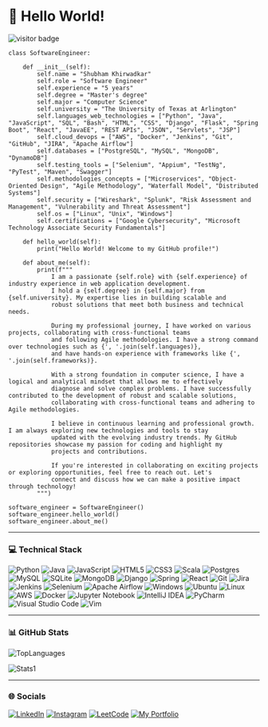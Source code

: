 # 💫 Hello World!


![visitor badge](https://visitor-badge.laobi.icu/badge?page_id=khirwadkarshubham25.khirwadkarshubham25)


    class SoftwareEngineer:
    
        def __init__(self):
            self.name = "Shubham Khirwadkar"
            self.role = "Software Engineer"
            self.experience = "5 years"
            self.degree = "Master's degree"
            self.major = "Computer Science"
            self.university = "The University of Texas at Arlington"
            self.languages_web_technologies = ["Python", "Java", "JavaScript", "SQL", "Bash", "HTML", "CSS", "Django", "Flask", "Spring Boot", "React", "JavaEE", "REST APIs", "JSON", "Servlets", "JSP"]
            self.cloud_devops = ["AWS", "Docker", "Jenkins", "Git", "GitHub", "JIRA", "Apache Airflow"]
            self.databases = ["PostgreSQL", "MySQL", "MongoDB", "DynamoDB"]
            self.testing_tools = ["Selenium", "Appium", "TestNg", "PyTest", "Maven", "Swagger"]
            self.methodologies_concepts = ["Microservices", "Object-Oriented Design", "Agile Methodology", "Waterfall Model", "Distributed Systems"]
            self.security = ["Wireshark", "Splunk", "Risk Assessment and Management", "Vulnerability and Threat Assessment"]
            self.os = ["Linux", "Unix", "Windows"]
            self.certifications = ["Google Cybersecurity", "Microsoft Technology Associate Security Fundamentals"]
    
        def hello_world(self):
            print("Hello World! Welcome to my GitHub profile!")
    
        def about_me(self):
            print(f""" 
                I am a passionate {self.role} with {self.experience} of industry experience in web application development. 
                I hold a {self.degree} in {self.major} from {self.university}. My expertise lies in building scalable and 
                robust solutions that meet both business and technical needs.
    
                During my professional journey, I have worked on various projects, collaborating with cross-functional teams 
                and following Agile methodologies. I have a strong command over technologies such as {', '.join(self.languages)}, 
                and have hands-on experience with frameworks like {', '.join(self.frameworks)}.
    
                With a strong foundation in computer science, I have a logical and analytical mindset that allows me to effectively 
                diagnose and solve complex problems. I have successfully contributed to the development of robust and scalable solutions,
                collaborating with cross-functional teams and adhering to Agile methodologies.
    
                I believe in continuous learning and professional growth. I am always exploring new technologies and tools to stay 
                updated with the evolving industry trends. My GitHub repositories showcase my passion for coding and highlight my 
                projects and contributions.
    
                If you're interested in collaborating on exciting projects or exploring opportunities, feel free to reach out. Let's 
                connect and discuss how we can make a positive impact through technology!
            """)
    
    software_engineer = SoftwareEngineer()
    software_engineer.hello_world()
    software_engineer.about_me()

---------------------------------------------------------------------------------------------------------------------------------------

### 💻 Technical Stack

![Python](https://img.shields.io/badge/python-3670A0?style=for-the-badge&logo=python&logoColor=ffdd54)
![Java](https://img.shields.io/badge/java-%23ED8B00.svg?style=for-the-badge&logo=openjdk&logoColor=white)
![JavaScript](https://img.shields.io/badge/javascript-%23323330.svg?style=for-the-badge&logo=javascript&logoColor=%23F7DF1E)
![HTML5](https://img.shields.io/badge/html5-%23E34F26.svg?style=for-the-badge&logo=html5&logoColor=white)
![CSS3](https://img.shields.io/badge/css3-%231572B6.svg?style=for-the-badge&logo=css3&logoColor=white)
![Scala](https://img.shields.io/badge/scala-%23DC322F.svg?style=for-the-badge&logo=scala&logoColor=white)
![Postgres](https://img.shields.io/badge/postgres-%23316192.svg?style=for-the-badge&logo=postgresql&logoColor=white)
![MySQL](https://img.shields.io/badge/mysql-%2300f.svg?style=for-the-badge&logo=mysql&logoColor=white)
![SQLite](https://img.shields.io/badge/sqlite-%2307405e.svg?style=for-the-badge&logo=sqlite&logoColor=white)
![MongoDB](https://img.shields.io/badge/MongoDB-%234ea94b.svg?style=for-the-badge&logo=mongodb&logoColor=white)
![Django](https://img.shields.io/badge/django-%23092E20.svg?style=for-the-badge&logo=django&logoColor=white)
![Spring](https://img.shields.io/badge/spring-%236DB33F.svg?style=for-the-badge&logo=spring&logoColor=white)
![React](https://img.shields.io/badge/react-%2320232a.svg?style=for-the-badge&logo=react&logoColor=%2361DAFB)
![Git](https://img.shields.io/badge/git-%23F05033.svg?style=for-the-badge&logo=git&logoColor=white)
![Jira](https://img.shields.io/badge/jira-%230A0FFF.svg?style=for-the-badge&logo=jira&logoColor=white)
![Jenkins](https://img.shields.io/badge/jenkins-%232C5263.svg?style=for-the-badge&logo=jenkins&logoColor=white)
![Selenium](https://img.shields.io/badge/-selenium-%43B02A?style=for-the-badge&logo=selenium&logoColor=white)
![Apache Airflow](https://img.shields.io/badge/Apache%20Airflow-017CEE?style=for-the-badge&logo=Apache%20Airflow&logoColor=white)
![Windows](https://img.shields.io/badge/Windows-0078D6?style=for-the-badge&logo=windows&logoColor=white)
![Ubuntu](https://img.shields.io/badge/Ubuntu-E95420?style=for-the-badge&logo=ubuntu&logoColor=white)
![Linux](https://img.shields.io/badge/Linux-FCC624?style=for-the-badge&logo=linux&logoColor=black)
![AWS](https://img.shields.io/badge/AWS-%23FF9900.svg?style=for-the-badge&logo=amazon-aws&logoColor=white)
![Docker](https://img.shields.io/badge/docker-%230db7ed.svg?style=for-the-badge&logo=docker&logoColor=white)
![Jupyter Notebook](https://img.shields.io/badge/jupyter-%23FA0F00.svg?style=for-the-badge&logo=jupyter&logoColor=white)
![IntelliJ IDEA](https://img.shields.io/badge/IntelliJIDEA-000000.svg?style=for-the-badge&logo=intellij-idea&logoColor=white)
![PyCharm](https://img.shields.io/badge/pycharm-143?style=for-the-badge&logo=pycharm&logoColor=black&color=black&labelColor=green)
![Visual Studio Code](https://img.shields.io/badge/Visual%20Studio%20Code-0078d7.svg?style=for-the-badge&logo=visual-studio-code&logoColor=white)
![Vim](https://img.shields.io/badge/VIM-%2311AB00.svg?style=for-the-badge&logo=vim&logoColor=white)


------------------------------------------------------------------------------------------------------------------------------------------
### 📊 GitHub Stats

![TopLanguages](https://github-readme-stats.vercel.app/api/top-langs/?username=khirwadkarshubham25&theme=blue-green)

![Stats1](https://github-readme-stats-git-masterrstaa-rickstaa.vercel.app/api?username=khirwadkarshubham25&theme=blue-green)

------------------------------------------------------------------------------------------------------------------------------------------
### 🌐 Socials

[![LinkedIn](https://img.shields.io/badge/LinkedIn-0077B5?style=for-the-badge&logo=linkedin&logoColor=white)](https://www.linkedin.com/in/sk-b62963111/)
[![Instagram](https://img.shields.io/badge/Instagram-E4405F?style=for-the-badge&logo=instagram&logoColor=white)](https://www.instagram.com/shubham0925/)
[![LeetCode](https://img.shields.io/badge/-LeetCode-FFA116?style=for-the-badge&logo=LeetCode&logoColor=black)](https://leetcode.com/shubham0925/)
[![My Portfolio](https://img.shields.io/badge/website-000000?style=for-the-badge&logo=About.me&logoColor=white)](https://shubhamkhirwadkar.netlify.app/)
